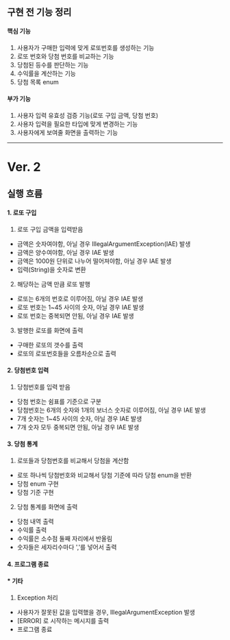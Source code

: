 ## 구현 전 기능 정리
#### 핵심 기능
1. 사용자가 구매한 입력에 맞게 로또번호를 생성하는 기능
2. 로또 번호와 당첨 번호를 비교하는 기능
3. 당첨된 등수를 판단하는 기능
4. 수익률을 계산하는 기능
5. 당첨 목록 enum

#### 부가 기능
1. 사용자 입력 유효성 검증 기능(로또 구입 금액, 당첨 번호)
2. 사용자 입력을 필요한 타입에 맞게 변경하는 기능
3. 사용자에게 보여줄 화면을 출력하는 기능
- - -
# Ver. 2
## 실행 흐름
#### 1. 로또 구입
1. 로또 구입 금액을 입력받음
  * 금액은 숫자여야함, 아닐 경우 IllegalArgumentException(IAE) 발생
  * 금액은 양수여야함, 아닐 경우 IAE 발생
  * 금액은 1000원 단위로 나누어 떨어져야함, 아닐 경우 IAE 발생
  * 입력(String)을 숫자로 변환
2. 해당하는 금액 만큼 로또 발행
  * 로또는 6개의 번호로 이루어짐, 아닐 경우 IAE 발생
  * 로또 번호는 1~45 사이의 숫자, 아닐 경우 IAE 발생
  * 로또 번호는 중복되면 안됨, 아닐 경우 IAE 발생
3. 발행한 로또를 화면에 출력
  * 구매한 로또의 갯수를 출력
  * 로또의 로또번호들을 오름차순으로 출력

#### 2. 당첨번호 입력
1. 당첨번호를 입력 받음
  * 당첨 번호는 쉼표를 기준으로 구분
  * 당첨번호는 6개의 숫자와 1개의 보너스 숫자로 이루어짐, 아닐 경우 IAE 발생
  * 7개 숫자는 1~45 사이의 숫자, 아닐 경우 IAE 발생
  * 7개 숫자 모두 중복되면 안됨, 아닐 경우 IAE 발생

#### 3. 당첨 통계
1. 로또들과 당첨번호를 비교해서 당첨을 계산함
  * 로또 하나씩 당첨번호와 비교해서 당첨 기준에 따라 당첨 enum을 반환
  * 당첨 enum 구현
  * 당첨 기준 구현
2. 당첨 통계를 화면에 출력
  * 당첨 내역 출력
  * 수익률 출력
  * 수익률은 소수점 둘째 자리에서 반올림
  * 숫자들은 세자리수마다 ','를 넣어서 출력

#### 4. 프로그램 종료

#### * 기타
1. Exception 처리
  * 사용자가 잘못된 값을 입력했을 경우, IllegalArgumentException 발생
  * [ERROR] 로 시작하는 메시지를 출력
  * 프로그램 종료


